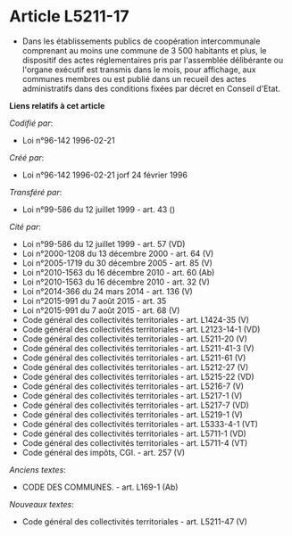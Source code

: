# Article L5211-17

- Dans les établissements publics de coopération intercommunale comprenant au moins une commune de 3 500 habitants et plus,
le dispositif des actes réglementaires pris par l'assemblée délibérante ou l'organe exécutif est transmis dans le mois, pour
affichage, aux communes membres ou est publié dans un recueil des actes administratifs dans des conditions fixées par décret
en Conseil d'Etat.

**Liens relatifs à cet article**

_Codifié par_:

  - Loi n°96-142 1996-02-21

_Créé par_:

  - Loi n°96-142 1996-02-21 jorf 24 février 1996

_Transféré par_:

  - Loi n°99-586 du 12 juillet 1999 - art. 43 ()

_Cité par_:

  - Loi n°99-586 du 12 juillet 1999 - art. 57 (VD)
  - Loi n°2000-1208 du 13 décembre 2000 - art. 64 (V)
  - Loi n°2005-1719 du 30 décembre 2005 - art. 85 (V)
  - Loi n°2010-1563 du 16 décembre 2010 - art. 60 (Ab)
  - Loi n°2010-1563 du 16 décembre 2010 - art. 32 (V)
  - Loi n°2014-366 du 24 mars 2014 - art. 136 (V)
  - Loi n°2015-991 du 7 août 2015 - art. 35
  - Loi n°2015-991 du 7 août 2015 - art. 68 (V)
  - Code général des collectivités territoriales - art. L1424-35 (V)
  - Code général des collectivités territoriales - art. L2123-14-1 (VD)
  - Code général des collectivités territoriales - art. L5211-20 (V)
  - Code général des collectivités territoriales - art. L5211-41-3 (V)
  - Code général des collectivités territoriales - art. L5211-61 (V)
  - Code général des collectivités territoriales - art. L5212-27 (V)
  - Code général des collectivités territoriales - art. L5215-22 (VD)
  - Code général des collectivités territoriales - art. L5216-7 (V)
  - Code général des collectivités territoriales - art. L5217-1 (V)
  - Code général des collectivités territoriales - art. L5217-7 (VD)
  - Code général des collectivités territoriales - art. L5219-1 (V)
  - Code général des collectivités territoriales - art. L5333-4-1 (VT)
  - Code général des collectivités territoriales - art. L5711-1 (VD)
  - Code général des collectivités territoriales - art. L5711-4 (VT)
  - Code général des impôts, CGI. - art. 257 (V)

_Anciens textes_:

  - CODE DES COMMUNES. - art. L169-1 (Ab)

_Nouveaux textes_:

  - Code général des collectivités territoriales - art. L5211-47 (V)
